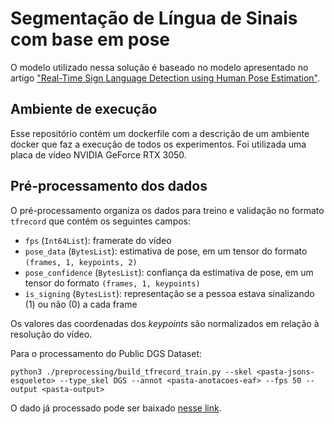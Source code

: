 # Segmentação de Língua de Sinais com base em pose

O modelo utilizado nessa solução é baseado no modelo apresentado no artigo ["Real-Time Sign Language Detection using Human Pose Estimation"](https://slrtp.com/papers/full_papers/SLRTP.FP.04.017.paper.pdf).


## Ambiente de execução

Esse repositório contém um dockerfile com a descrição de um ambiente docker que faz a execução de todos os experimentos. Foi utilizada uma placa de vídeo NVIDIA GeForce RTX 3050.

## Pré-processamento dos dados

O pré-processamento organiza os dados para treino e validação no formato `tfrecord` que contém os seguintes campos:
- `fps` (`Int64List`): framerate do vídeo
- `pose_data` (`BytesList`): estimativa de pose, em um tensor do formato `(frames, 1, keypoints, 2)`
-  `pose_confidence` (`BytesList`): confiança da estimativa de pose, em um tensor do formato `(frames, 1, keypoints)`
- `is_signing` (`BytesList`): representação se a pessoa estava sinalizando (1) ou não (0) a cada frame

Os valores das coordenadas dos *keypoints* são normalizados em relação à resolução do vídeo.

Para o processamento do Public DGS Dataset:

`python3 ./preprocessing/build_tfrecord_train.py --skel <pasta-jsons-esqueleto> --type_skel DGS --annot <pasta-anotacoes-eaf> --fps 50 --output <pasta-output>`

O dado já processado pode ser baixado [nesse link](https://ufmgbr-my.sharepoint.com/:u:/g/personal/jessicalfr_ufmg_br/EYH2wSRK-SRFt0RWwLlWSAwB5IkzGeejgO2SU5ruBVRsEg?e=1GkHKF).
